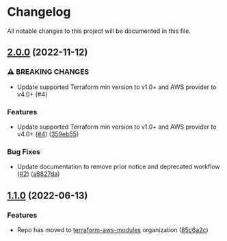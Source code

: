 # Changelog

All notable changes to this project will be documented in this file.

## [2.0.0](https://github.com/terraform-aws-modules/terraform-aws-global-accelerator/compare/v1.1.0...v2.0.0) (2022-11-12)


### ⚠ BREAKING CHANGES

* Update supported Terraform min version to v1.0+ and AWS provider to v4.0+ (#4)

### Features

* Update supported Terraform min version to v1.0+ and AWS provider to v4.0+ ([#4](https://github.com/terraform-aws-modules/terraform-aws-global-accelerator/issues/4)) ([359eb55](https://github.com/terraform-aws-modules/terraform-aws-global-accelerator/commit/359eb55a52dfd8a0009e3da23880ee395fd9004a))


### Bug Fixes

* Update documentation to remove prior notice and deprecated workflow ([#2](https://github.com/terraform-aws-modules/terraform-aws-global-accelerator/issues/2)) ([a8827da](https://github.com/terraform-aws-modules/terraform-aws-global-accelerator/commit/a8827dada0f62f11ab4ec5b5838b48718eda0966))

## [1.1.0](https://github.com/clowdhaus/terraform-aws-global-accelerator/compare/v1.0.1...v1.1.0) (2022-06-13)


### Features

* Repo has moved to [terraform-aws-modules](https://github.com/terraform-aws-modules/terraform-aws-global-accelerator) organization ([85c6a2c](https://github.com/clowdhaus/terraform-aws-global-accelerator/commit/85c6a2c4e0c36f60af702e2095cd7b927c08e08c))

